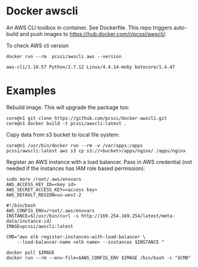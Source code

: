 Docker awscli
=============

An AWS CLI toolbox in container. See Dockerfile.
This repo triggers auto-build and push images to https://hub.docker.com/r/pcssi/awscli/.

To check AWS cli version

```shell
docker run --rm  pcssi/awscli aws --version
```

```shell
aws-cli/1.10.57 Python/2.7.12 Linux/4.4.14-moby botocore/1.4.47
```

Examples
========

Rebuild image. This will upgrade the package too:

```
core@n1 git clone https://github.com/pcssi/docker-awscli.git
core@n1 docker build -t pcssi/awscli:latest .
```

Copy data from s3 bucket to local file system:

```
core@n1 /usr/bin/docker run --rm -v /var/apps:/apps pcssi/awscli:latest aws s3 cp s3://<bucket>/apps/nginx/ /apps/nginx
```

Register an AWS instance with a load balancer.
Pass in AWS credential (not needed if the instances has IAM role based permission):

```
sudo more /root/.aws/envvars
AWS_ACCESS_KEY_ID=<key id>
AWS_SECRET_ACCESS_KEY=<access key>
AWS_DEFAULT_REGION=us-west-2
```

```
#!/bin/bash
AWS_CONFIG_ENV=/root/.aws/envvars
INSTANCE=$(/usr/bin/curl -s http://169.254.169.254/latest/meta-data/instance-id)
IMAGE=pcssi/awscli:latest

CMD="aws elb register-instances-with-load-balancer \
    --load-balancer-name <elb name> --instances $INSTANCE "

docker pull $IMAGE
docker run --rm --env-file=$AWS_CONFIG_ENV $IMAGE /bin/bash -c "$CMD"
```
